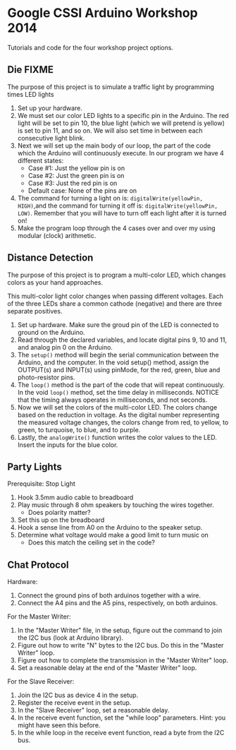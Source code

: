 Google CSSI Arduino Workshop 2014
============================
Tutorials and code for the four workshop project options.

Die FIXME
-----------
The purpose of this project is to simulate a traffic light by programming times LED lights

1.  Set up your hardware.
2.  We must set our color LED lights to a specific pin in the Arduino.  The red light will be set to pin 10, the blue light (which we will pretend is yellow) is set to pin 11, and so on. We will also set time in between each consecutive light blink.
3.  Next we will set up the main body of our loop, the part of the code which the Arduino will continuously execute.  In our program we have 4 different states:
    * Case #1: Just the yellow pin is on
    * Case #2: Just the green pin is on
    * Case #3: Just the red pin is on
    * Default case: None of the pins are on
4.  The command for turning a light on is: `digitalWrite(yellowPin, HIGH)`,and the command for turning it off is: `digitalWrite(yellowPin, LOW)`. Remember that you will have to turn off each light after it is turned on!
5.  Make the program loop through the 4 cases over and over my using modular (clock) arithmetic.

Distance Detection
------------------
The purpose of this project is to program a multi-color LED, which changes colors as your hand approaches.

This multi-color light color changes when passing different voltages. Each of the three LEDs share a common cathode (negative) and there are three separate positives. 


1. Set up hardware. Make sure the groud pin of the LED is connected to ground on the Arduino.
2. Read through the declared variables, and locate digital pins 9, 10 and 11, and analog pin 0 on the Arduino.
3. The `setup()` method will begin the serial communication between the Arduino, and the computer. In the void setup() method,  assign the OUTPUT(s) and INPUT(s) using pinMode, for the red, green, blue and photo-resistor pins.
4. The `loop()` method is the part of the code that will repeat continuously. In the void `loop()` method, set the time delay in milliseconds. NOTICE that the timing always operates in milliseconds, and not seconds. 
5. Now we will set the colors of the multi-color LED. The colors change based on the reduction in voltage. As the digital number representing the measured voltage changes, the colors change from red, to yellow, to green, to turquoise, to blue, and to purple. 
6.  Lastly, the `analogWrite()` function writes the color values to the LED. Insert the inputs for the blue color.   

Party Lights
-----
Prerequisite: Stop Light

1. Hook 3.5mm audio cable to breadboard
2. Play music through 8 ohm speakers by touching the wires together.
	* Does polarity matter?
3.  Set this up on the breadboard
4.  Hook a sense line from A0 on the Arduino to the speaker setup.
5. Determine what voltage would make a good limit to turn music on
	* Does this match the ceiling set in the code?

Chat Protocol
----------------
Hardware:
1. Connect the ground pins of both arduinos together with a wire.
2. Connect the A4 pins and the A5 pins, respectively, on both arduinos.


For the Master Writer:
1. In the "Master Writer" file, in the setup, figure out the command to join the I2C bus (look at Arduino library).
2. Figure out how to write "N" bytes to the I2C bus. Do this in the "Master Writer" loop.
3. Figure out how to complete the transmission in the "Master Writer" loop.
4. Set a reasonable delay at the end of the "Master Writer" loop.


For the Slave Receiver:
1. Join the I2C bus as device 4 in the setup.
2. Register the receive event in the setup.
3. In the "Slave Receiver" loop, set a reasonable delay.
4. In the receive event function, set the "while loop" parameters. Hint: you might have seen this before.
5. In the while loop in the receive event function, read a byte from the I2C bus.
